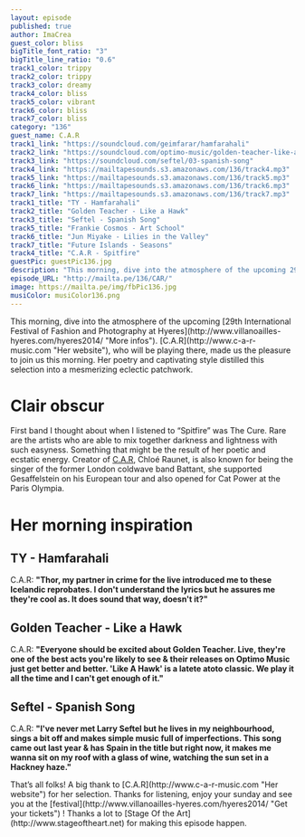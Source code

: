 ```yaml
---
layout: episode
published: true
author: ImaCrea
guest_color: bliss
bigTitle_font_ratio: "3"
bigTitle_line_ratio: "0.6"
track1_color: trippy
track2_color: trippy
track3_color: dreamy
track4_color: bliss
track5_color: vibrant
track6_color: bliss
track7_color: bliss
category: "136"
guest_name: C.A.R
track1_link: "https://soundcloud.com/geimfarar/hamfarahali"
track2_link: "https://soundcloud.com/optimo-music/golden-teacher-like-a-hawk"
track3_link: "https://soundcloud.com/seftel/03-spanish-song"
track4_link: "https://mailtapesounds.s3.amazonaws.com/136/track4.mp3"
track5_link: "https://mailtapesounds.s3.amazonaws.com/136/track5.mp3"
track6_link: "https://mailtapesounds.s3.amazonaws.com/136/track6.mp3"
track7_link: "https://mailtapesounds.s3.amazonaws.com/136/track7.mp3"
track1_title: "TY - Hamfarahali"
track2_title: "Golden Teacher - Like a Hawk"
track3_title: "Seftel - Spanish Song"
track5_title: "Frankie Cosmos - Art School"
track6_title: "Jun Miyake - Lilies in the Valley"
track7_title: "Future Islands - Seasons"
track4_title: "C.A.R - Spitfire"
guestPic: guestPic136.jpg
description: "This morning, dive into the atmosphere of the upcoming 29th International Festival of Fashion and Photography at Hyeres. C.A.R, who will be playing there, made us the pleasure to join us this morning. Her poetry and captivating style distilled this selection into a mesmerizing eclectic patchwork."
episode_URL: "http://mailta.pe/136/CAR/"
image: https://mailta.pe/img/fbPic136.jpg
musiColor: musiColor136.png
---
```


<p id="introduction">
This morning, dive into the atmosphere of the upcoming [29th International Festival of Fashion and Photography at Hyeres](http://www.villanoailles-hyeres.com/hyeres2014/ "More infos"). [C.A.R](http://www.c-a-r-music.com "Her website"), who will be playing there, made us the pleasure to join us this morning. Her poetry and captivating style distilled this selection into a mesmerizing eclectic patchwork.</p>

# Clair obscur

First band I thought about when I listened to “Spitfire” was The Cure. Rare are the artists who are able to mix together darkness and lightness with such easyness. Something that might be the result of her poetic and ecstatic energy. Creator of [C.A.R](http://www.c-a-r-music.com "Her website"), Chloé Raunet, is also known for being the singer of the former London coldwave band Battant, she supported Gesaffelstein on his European tour and also opened for Cat Power at the Paris Olympia. 

# Her morning inspiration

## TY - Hamfarahali
C.A.R: **"**Thor, my partner in crime for the live introduced me to these Icelandic reprobates. I don't understand the lyrics but he assures me they're cool as. It does sound that way, doesn't it?**"**

## Golden Teacher - Like a Hawk
C.A.R: **"**Everyone should be excited about Golden Teacher. Live, they're one of the best acts you're likely to see & their releases on Optimo Music just get better and better. 'Like A Hawk' is a latete atoto classic. We play it all the time and I can't get enough of it.**"**

## Seftel - Spanish Song
C.A.R: **"**I've never met Larry Seftel but he lives in my neighbourhood, sings a bit off and makes simple music full of imperfections.
This song came out last year & has Spain in the title but right now, it makes me wanna sit on my roof with a glass of wine, watching the sun set in a Hackney haze.**"**

<p id="outroduction">
That’s all folks! A big thank to [C.A.R](http://www.c-a-r-music.com "Her website") for her selection. Thanks for listening, enjoy your sunday and see you at the [festival](http://www.villanoailles-hyeres.com/hyeres2014/ "Get your tickets") ! Thanks a lot to [Stage Of the Art](http://www.stageoftheart.net) for making this episode happen.
</p>